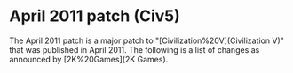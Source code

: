 # April 2011 patch (Civ5)

The April 2011 patch is a major patch to "[Civilization%20V](Civilization V)" that was published in April 2011. The following is a list of changes as announced by [2K%20Games](2K Games).